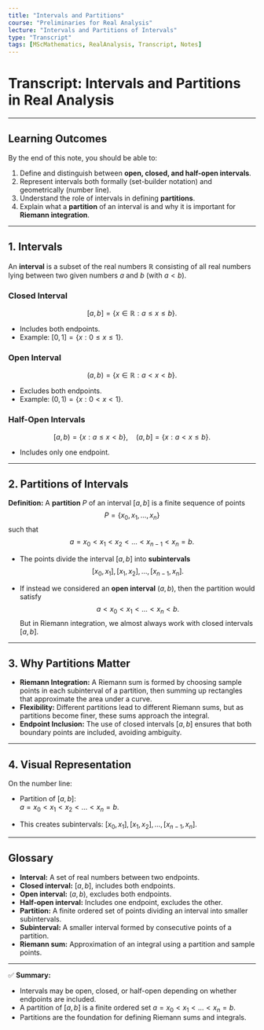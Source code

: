 ```yaml
---
title: "Intervals and Partitions"
course: "Preliminaries for Real Analysis"
lecture: "Intervals and Partitions of Intervals"
type: "Transcript"
tags: [MScMathematics, RealAnalysis, Transcript, Notes]
---
```


# Transcript: Intervals and Partitions in Real Analysis

---

## Learning Outcomes
By the end of this note, you should be able to:
1. Define and distinguish between **open, closed, and half-open intervals**.  
2. Represent intervals both formally (set-builder notation) and geometrically (number line).  
3. Understand the role of intervals in defining **partitions**.  
4. Explain what a **partition** of an interval is and why it is important for **Riemann integration**.  

---

## 1. Intervals

An **interval** is a subset of the real numbers $\mathbb{R}$ consisting of all real numbers lying between two given numbers $a$ and $b$ (with $a < b$).

### Closed Interval
$$
[a,b] = \{ x \in \mathbb{R} : a \leq x \leq b \}.
$$
- Includes both endpoints.
- Example: $[0,1] = \{ x : 0 \leq x \leq 1 \}$.

### Open Interval
$$
(a,b) = \{ x \in \mathbb{R} : a < x < b \}.
$$
- Excludes both endpoints.
- Example: $(0,1) = \{ x : 0 < x < 1 \}$.

### Half-Open Intervals
$$
[a,b) = \{ x : a \leq x < b \}, \quad (a,b] = \{ x : a < x \leq b \}.
$$
- Includes only one endpoint.

---

## 2. Partitions of Intervals

**Definition:** A **partition** $P$ of an interval $[a,b]$ is a finite sequence of points
$$
P = \{x_0, x_1, \dots, x_n\}
$$
such that
$$
a = x_0 < x_1 < x_2 < \dots < x_{n-1} < x_n = b.
$$

- The points divide the interval $[a,b]$ into **subintervals**
  $$
  [x_0, x_1], [x_1, x_2], \dots, [x_{n-1}, x_n].
  $$

- If instead we considered an **open interval** $(a,b)$, then the partition would satisfy
  $$
  a < x_0 < x_1 < \dots < x_n < b.
  $$
  But in Riemann integration, we almost always work with closed intervals $[a,b]$.

---

## 3. Why Partitions Matter

- **Riemann Integration:** A Riemann sum is formed by choosing sample points in each subinterval of a partition, then summing up rectangles that approximate the area under a curve.
- **Flexibility:** Different partitions lead to different Riemann sums, but as partitions become finer, these sums approach the integral.
- **Endpoint Inclusion:** The use of closed intervals $[a,b]$ ensures that both boundary points are included, avoiding ambiguity.

---

## 4. Visual Representation

On the number line:

- Partition of $[a,b]$:  
  $a = x_0 < x_1 < x_2 < \dots < x_n = b$.

- This creates subintervals:
  $[x_0,x_1], [x_1,x_2], \dots, [x_{n-1},x_n]$.

---

## Glossary

- **Interval:** A set of real numbers between two endpoints.  
- **Closed interval:** $[a,b]$, includes both endpoints.  
- **Open interval:** $(a,b)$, excludes both endpoints.  
- **Half-open interval:** Includes one endpoint, excludes the other.  
- **Partition:** A finite ordered set of points dividing an interval into smaller subintervals.  
- **Subinterval:** A smaller interval formed by consecutive points of a partition.  
- **Riemann sum:** Approximation of an integral using a partition and sample points.  

---

✅ **Summary:**  
- Intervals may be open, closed, or half-open depending on whether endpoints are included.  
- A partition of $[a,b]$ is a finite ordered set $a = x_0 < x_1 < \dots < x_n = b$.  
- Partitions are the foundation for defining Riemann sums and integrals.
